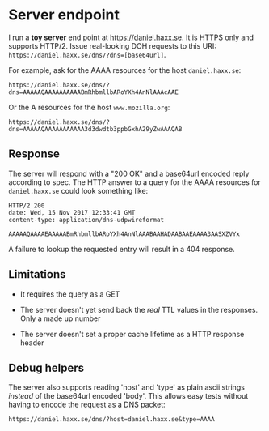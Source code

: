 # Server endpoint

I run a **toy server** end point at https://daniel.haxx.se. It is HTTPS only
and supports HTTP/2. Issue real-looking DOH requests to this URI:
`https://daniel.haxx.se/dns/?dns=[base64url]`.

For example, ask for the AAAA resources for the host `daniel.haxx.se`:

   `https://daniel.haxx.se/dns/?dns=AAAAAQAAAAAAAAAABmRhbmllbARoYXh4AnNlAAAcAAE`

Or the A resources for the host `www.mozilla.org`:

   `https://daniel.haxx.se/dns/?dns=AAAAAQAAAAAAAAAAA3d3dwdtb3ppbGxhA29yZwAAAQAB`

## Response

The server will respond with a "200 OK" and a base64url encoded reply
according to spec. The HTTP answer to a query for the AAAA resources for
`daniel.haxx.se` could look something like:

    HTTP/2 200 
    date: Wed, 15 Nov 2017 12:33:41 GMT
    content-type: application/dns-udpwireformat

    AAAAAQAAAAEAAAAABmRhbmllbARoYXh4AnNlAAABAAHADAABAAEAAAA3AASXZVYx

A failure to lookup the requested entry will result in a 404 response.

## Limitations

- It requires the query as a GET

- The server doesn't yet send back the *real* TTL values in the
responses. Only a made up number

- The server doesn't set a proper cache lifetime as a HTTP response header

## Debug helpers

The server also supports reading 'host' and 'type' as plain ascii strings
*instead* of the base64url encoded 'body'. This allows easy tests without
having to encode the request as a DNS packet:

   `https://daniel.haxx.se/dns/?host=daniel.haxx.se&type=AAAA`
